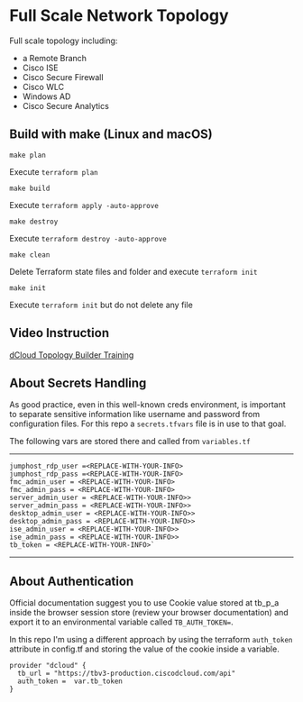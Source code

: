 # Full Scale Network Topology

Full scale topology including:

- a Remote Branch
- Cisco ISE
- Cisco Secure Firewall
- Cisco WLC
- Windows AD
- Cisco Secure Analytics

## Build with make (Linux and macOS)

`make plan`

Execute `terraform plan`

`make build`

Execute `terraform apply -auto-approve`

`make destroy`

Execute `terraform destroy -auto-approve`

`make clean`

Delete Terraform state files and folder and execute `terraform init`

`make init`

Execute `terraform init` but do not delete any file

## Video Instruction

[dCloud Topology Builder Training](https://vimeo.com/832323970)

## About Secrets Handling

As good practice, even in this well-known creds environment, is important to separate sensitive information like username and password from configuration files. For this repo a `secrets.tfvars` file is in use to that goal.

The following vars are stored there and called from `variables.tf`

---

```
jumphost_rdp_user =<REPLACE-WITH-YOUR-INFO>
jumphost_rdp_pass =<REPLACE-WITH-YOUR-INFO>
fmc_admin_user = <REPLACE-WITH-YOUR-INFO>
fmc_admin_pass = <REPLACE-WITH-YOUR-INFO>
server_admin_user = <REPLACE-WITH-YOUR-INFO>>
server_admin_pass = <REPLACE-WITH-YOUR-INFO>>
desktop_admin_user = <REPLACE-WITH-YOUR-INFO>>
desktop_admin_pass = <REPLACE-WITH-YOUR-INFO>>
ise_admin_user = <REPLACE-WITH-YOUR-INFO>>
ise_admin_pass = <REPLACE-WITH-YOUR-INFO>>
tb_token = <REPLACE-WITH-YOUR-INFO>`
```

---

## About Authentication

Official documentation suggest you to use Cookie value stored at tb_p_a inside the browser session store (review your browser documentation) and export it to an environmental variable called `TB_AUTH_TOKEN=`.

In this repo I'm using a different approach by using the terraform `auth_token` attribute in config.tf and storing the value of the cookie inside a variable.

```
provider "dcloud" {
  tb_url = "https://tbv3-production.ciscodcloud.com/api"
  auth_token =  var.tb_token
}
```
